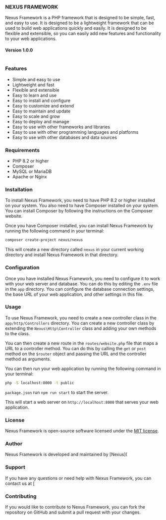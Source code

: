 ### NEXUS FRAMEWORK
Nexus Framework is a PHP framework that is designed to be simple, fast, and easy to use. It is designed to be a lightweight
framework that can be used to build web applications quickly and easily. It is designed to be flexible and extensible, so you can
easily add new features and functionality to your web applications.

#### Version 1.0.0

<img src="https://i.ibb.co/B2LQF38/Whats-App-Image-2024-04-05-at-02-33-30-22d7cfcb.jpg" alt="">

### Features

- Simple and easy to use
- Lightweight and fast
- Flexible and extensible
- Easy to learn and use
- Easy to install and configure
- Easy to customize and extend
- Easy to maintain and update
- Easy to scale and grow
- Easy to deploy and manage
- Easy to use with other frameworks and libraries
- Easy to use with other programming languages and platforms
- Easy to use with other databases and data sources

### Requirements

- PHP 8.2 or higher
- Composer
- MySQL or MariaDB
- Apache or Nginx

### Installation

To install Nexus Framework, you need to have PHP 8.2 or higher installed on your system. You also need to have Composer installed
on your system. You can install Composer by following the instructions on the Composer website.

Once you have Composer installed, you can install Nexus Framework by running the following command in your terminal:

```bash
composer create-project nexus/nexus
```

This will create a new directory called `nexus` in your current working directory and install Nexus Framework in that directory.

### Configuration

Once you have installed Nexus Framework, you need to configure it to work with your web server and database. You can do this by
editing the `.env` file in the `app` directory. You can configure the database connection settings, the base URL of your
web application, and other settings in this file.

### Usage

To use Nexus Framework, you need to create a new controller class in the `app/http/Controllers` directory. You can create a new
controller class by extending the `Nexus\Http\Controller` class and adding your own methods to the class.

You can then create a new route in the `routes/website.php` file that maps a URL to a controller method. You can do this by calling
the `get` or `post` method on the `$router` object and passing the URL and the controller method as arguments.

You can then run your web application by running the following command in your terminal:

```bash
php -S localhost:8000 -t public
```

`package.json` run `npm run start` to start the server.

This will start a web server on `http://localhost:8000` that serves your web application.

### License

Nexus Framework is open-source software licensed under the [MIT license](https://opensource.org/licenses/MIT).

### Author

Nexus Framework is developed and maintained by [Nexus](

### Support

If you have any questions or need help with Nexus Framework, you can contact us at [

### Contributing

If you would like to contribute to Nexus Framework, you can fork the repository on GitHub and submit a pull request with your changes.